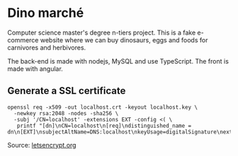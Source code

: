# Dino marché
Computer science master's degree n-tiers project.
This is a fake e-commerce website where we can buy dinosaurs, eggs and foods for carnivores and herbivores.

The back-end is made with nodejs, MySQL and use TypeScript.
The front is made with angular.

## Generate a SSL certificate
```
openssl req -x509 -out localhost.crt -keyout localhost.key \
  -newkey rsa:2048 -nodes -sha256 \
  -subj '/CN=localhost' -extensions EXT -config <( \
   printf "[dn]\nCN=localhost\n[req]\ndistinguished_name = dn\n[EXT]\nsubjectAltName=DNS:localhost\nkeyUsage=digitalSignature\nextendedKeyUsage=serverAuth")
```
Source: [letsencrypt.org](https://letsencrypt.org/docs/certificates-for-localhost#making-and-trusting-your-own-certificates)
